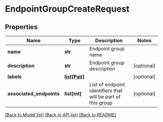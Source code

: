 # EndpointGroupCreateRequest

## Properties
Name | Type | Description | Notes
------------ | ------------- | ------------- | -------------
**name** | **str** | Endpoint group name | 
**description** | **str** | Endpoint group description | [optional] 
**labels** | [**list[Pair]**](Pair.md) |  | [optional] 
**associated_endpoints** | **list[int]** | List of endpoint identifiers that will be part of this group | [optional] 

[[Back to Model list]](../README.md#documentation-for-models) [[Back to API list]](../README.md#documentation-for-api-endpoints) [[Back to README]](../README.md)


